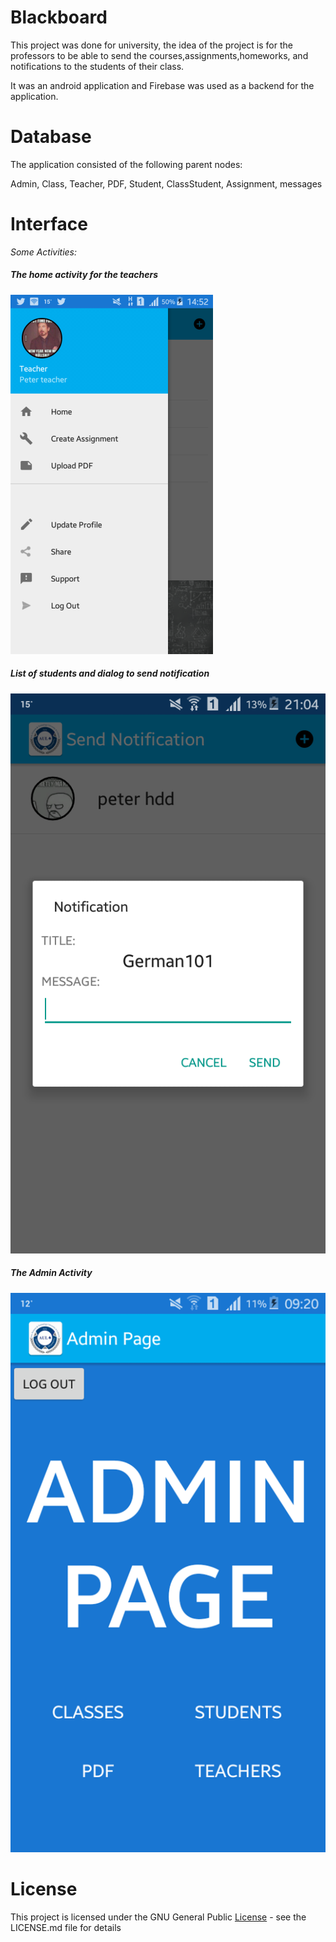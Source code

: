 # Blackboard

This project was done for university, the idea of the project is for the professors to be able to send the courses,assignments,homeworks, and notifications to the students of their class.

It was an android application and Firebase was used as a backend for the application.

# Database

The application consisted of the following parent nodes:

Admin, Class, Teacher, PDF, Student, ClassStudent, Assignment, messages

# Interface

_Some Activities:_

<h5>The home activity for the teachers</h5>
<img src="https://github.com/PeterHdd/Blackboard/blob/master/teachers.png"/> 

<h5> List of students and dialog to send notification</h5>
<img src="https://github.com/PeterHdd/Blackboard/blob/master/notification.png"/> 

<h5> The Admin Activity </h5>
<img src="https://github.com/PeterHdd/Blackboard/blob/master/admin.png"/> 


# License

This project is licensed under the GNU General Public [License](https://github.com/PeterHdd/Blackboard/blob/master/LICENSE) - see the LICENSE.md file for details



